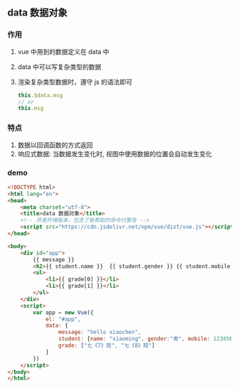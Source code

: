 ## data 数据对象

### 作用

1. vue 中用到的数据定义在 data 中

2. data 中可以写复杂类型的数据

3. 渲染复杂类型数据时，遵守 js 的语法即可

   ```js
   this.$data.msg
   // or
   this.msg
   ```



### 特点

1. 数据以回调函数的方式返回
2. 响应式数据: 当数据发生变化时, 视图中使用数据的位置会自动发生变化



### demo

```html
<!DOCTYPE html>
<html lang="en">
<head>
    <meta charset="utf-8">
    <title>data 数据对象</title>
    <!-- 开发环境版本，包含了有帮助的命令行警告 -->
    <script src="https://cdn.jsdelivr.net/npm/vue/dist/vue.js"></script>
</head>

<body>
    <div id="app">
        {{ message }}
        <h2>{{ student.name }}  {{ student.gender }} {{ student.mobile }}</h2>
        <ul>
            <li>{{ grade[0] }}</li>
            <li>{{ grade[1] }}</li>
        </ul>
    </div>
    <script>
        var app = new Vue({
            el: "#app",
            data: {
                message: "hello xiaochen",
                student: {name: "xiaoming", gender:"男", mobile: 123456},
                grade: ["七《7》班", "七《8》班"]
            }
        })
    </script>
</body>
</html>
```

